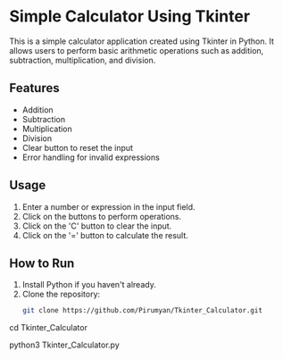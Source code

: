# Simple Calculator Using Tkinter

This is a simple calculator application created using Tkinter in Python. It allows users to perform basic arithmetic operations such as addition, subtraction, multiplication, and division.

## Features
- Addition
- Subtraction
- Multiplication
- Division
- Clear button to reset the input
- Error handling for invalid expressions

## Usage
1. Enter a number or expression in the input field.
2. Click on the buttons to perform operations.
3. Click on the 'C' button to clear the input.
4. Click on the '=' button to calculate the result.

## How to Run
1. Install Python if you haven't already.
2. Clone the repository:
   ```sh
   git clone https://github.com/Pirumyan/Tkinter_Calculator.git

cd Tkinter_Calculator

python3 Tkinter_Calculator.py
